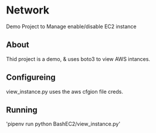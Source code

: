 # Network
Demo Project to Manage enable/disable EC2 instance


## About
Thid project is a demo, & uses boto3 to view AWS intances.

## Configureing

view_instance.py  uses the aws cfgion file creds.

## Running

'pipenv run python BashEC2/view_instance.py'